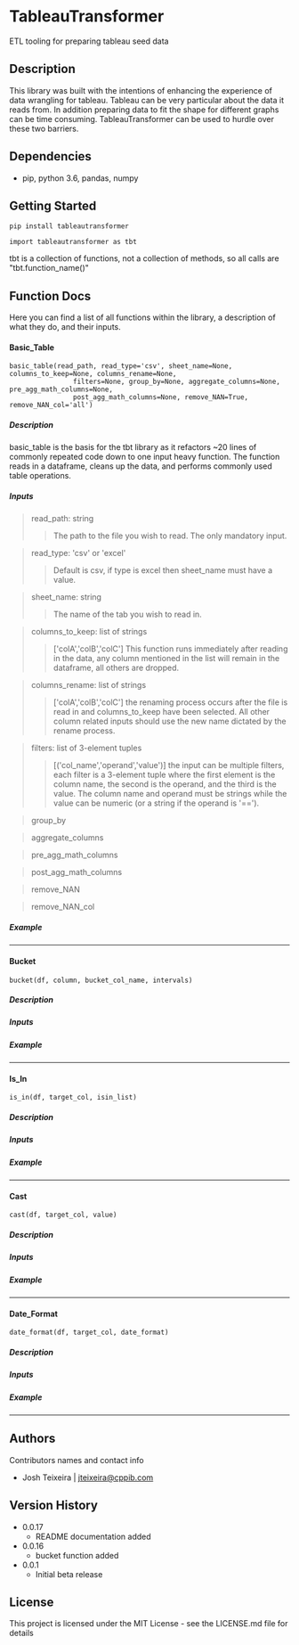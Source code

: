 # TableauTransformer

ETL tooling for preparing tableau seed data

## Description

This library was built with the intentions of enhancing the experience of data wrangling for tableau.
Tableau can be very particular about the data it reads from.
In addition preparing data to fit the shape for different graphs can be time consuming.
TableauTransformer can be used to hurdle over these two barriers.

## Dependencies

* pip, python 3.6, pandas, numpy

## Getting Started

```
pip install tableautransformer
```

```
import tableautransformer as tbt
```

tbt is a collection of functions, not a collection of methods, so all calls are "tbt.function_name()"

## Function Docs

Here you can find a list of all functions within the library, a description of what they do, and their inputs.

#### **Basic_Table**

```
basic_table(read_path, read_type='csv', sheet_name=None, columns_to_keep=None, columns_rename=None, 
                filters=None, group_by=None, aggregate_columns=None, pre_agg_math_columns=None, 
                post_agg_math_columns=None, remove_NAN=True, remove_NAN_col='all')
```

##### Description

basic_table is the basis for the tbt library as it refactors ~20 lines of commonly repeated code down to one input heavy function. The function reads in a dataframe, cleans up the data, and performs commonly used table operations.

##### Inputs

> read_path: string
>> The path to the file you wish to read. The only mandatory input.

> read_type: 'csv' or 'excel'
>> Default is csv, if type is excel then sheet_name must have a value.

> sheet_name: string
>> The name of the tab you wish to read in.

> columns_to_keep: list of strings
>> ['colA','colB','colC'] This function runs immediately after reading in the data, any column mentioned in the list will remain in the dataframe, all others are dropped.

> columns_rename: list of strings
>> ['colA','colB','colC'] the renaming process occurs after the file is read in and columns_to_keep have been selected. All other column related inputs should use the new name dictated by the rename process.

> filters: list of 3-element tuples
>> [('col_name','operand','value')] the input can be multiple filters, each filter is a 3-element tuple where the first element is the column name, the second is the operand, and the third is the value. The column name and operand must be strings while the value can be numeric (or a string if the operand is '==').

> group_by
>>

> aggregate_columns
>>

> pre_agg_math_columns
>>

> post_agg_math_columns
>>

> remove_NAN
>>

> remove_NAN_col
>>

##### Example


***

#### Bucket

```
bucket(df, column, bucket_col_name, intervals)
```

##### Description

##### Inputs

##### Example

***

#### Is_In

```
is_in(df, target_col, isin_list)
```

##### Description

##### Inputs

##### Example

***

#### Cast

```
cast(df, target_col, value)
```

##### Description

##### Inputs

##### Example

***

#### Date_Format

```
date_format(df, target_col, date_format)
```

##### Description

##### Inputs

##### Example

***

## Authors

Contributors names and contact info

* Josh Teixeira  |  jteixeira@cppib.com

## Version History

* 0.0.17
    * README documentation added
* 0.0.16
    * bucket function added
* 0.0.1
    * Initial beta release

## License

This project is licensed under the MIT License - see the LICENSE.md file for details